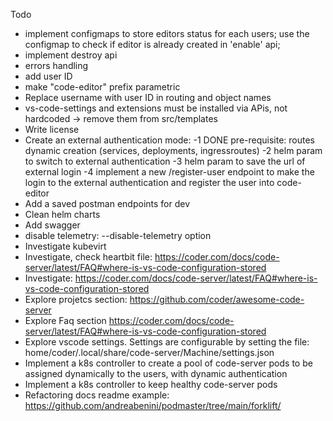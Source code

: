 Todo

- implement configmaps to store editors status for each users; use the configmap to check if editor is already created in 'enable' api; 
- implement destroy api
- errors handling
- add user ID
- make "code-editor" prefix parametric
- Replace username with user ID in routing and object names
- vs-code-settings and extensions must be installed via APis, not hardcoded -> remove them from src/templates
- Write license
- Create an external authentication mode:
  -1 DONE pre-requisite: routes dynamic creation (services, deployments, ingressroutes)
  -2 helm param to switch to external authentication
  -3 helm param to save the url of external login
  -4 implement a new /register-user endpoint to make the login to the external authentication and register the user into code-editor
- Add a saved postman endpoints for dev
- Clean helm charts
- Add swagger
- disable telemetry: --disable-telemetry option
- Investigate kubevirt
- Investigate, check heartbit file: https://coder.com/docs/code-server/latest/FAQ#where-is-vs-code-configuration-stored
- Investigate: https://coder.com/docs/code-server/latest/FAQ#where-is-vs-code-configuration-stored
- Explore projetcs section: https://github.com/coder/awesome-code-server
- Explore Faq section https://coder.com/docs/code-server/latest/FAQ#where-is-vs-code-configuration-stored
- Explore vscode settings. Settings are configurable by setting the file: home/coder/.local/share/code-server/Machine/settings.json
- Implement a k8s controller to create a pool of code-server pods to be assigned dynamically to the users, with dynamic authentication 
- Implement a k8s controller to keep healthy code-server pods
- Refactoring docs
  readme example: https://github.com/andreabenini/podmaster/tree/main/forklift/

